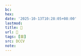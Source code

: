 ```yaml
---
bc:
hex:
date: '2025-10-13T10:28:05+08:00'
lastmod:
title: 􄩦
url: 􄩦
tags: [䈘]
src: DCCV
note:
---
```

